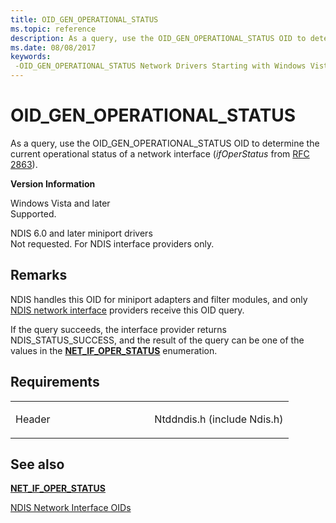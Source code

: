 ```yaml
---
title: OID_GEN_OPERATIONAL_STATUS
ms.topic: reference
description: As a query, use the OID_GEN_OPERATIONAL_STATUS OID to determine the current operational status of a network interface (ifOperStatus from RFC 2863).
ms.date: 08/08/2017
keywords: 
 -OID_GEN_OPERATIONAL_STATUS Network Drivers Starting with Windows Vista
---
```


# OID\_GEN\_OPERATIONAL\_STATUS


As a query, use the OID\_GEN\_OPERATIONAL\_STATUS OID to determine the current operational status of a network interface (*ifOperStatus* from [RFC 2863](https://go.microsoft.com/fwlink/p/?linkid=84054)).

**Version Information**

<a href="" id="windows-vista-and-later"></a>Windows Vista and later  
Supported.

<a href="" id="ndis-6-0-and-later-miniport-drivers"></a>NDIS 6.0 and later miniport drivers  
Not requested. For NDIS interface providers only.

## Remarks

NDIS handles this OID for miniport adapters and filter modules, and only [NDIS network interface](./ndis-network-interfaces2.md) providers receive this OID query.

If the query succeeds, the interface provider returns NDIS\_STATUS\_SUCCESS, and the result of the query can be one of the values in the [**NET\_IF\_OPER\_STATUS**](/windows/win32/api/ifdef/ne-ifdef-net_if_oper_status) enumeration.

## Requirements

<table>
<colgroup>
<col width="50%" />
<col width="50%" />
</colgroup>
<tbody>
<tr class="odd">
<td><p>Header</p></td>
<td>Ntddndis.h (include Ndis.h)</td>
</tr>
</tbody>
</table>

## See also


[**NET\_IF\_OPER\_STATUS**](/windows/win32/api/ifdef/ne-ifdef-net_if_oper_status)

[NDIS Network Interface OIDs](./ndis-network-interface-oids.md)

 

